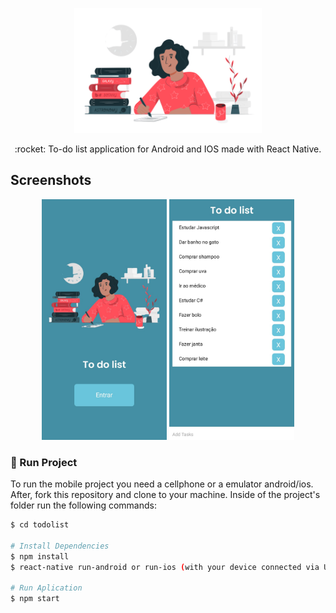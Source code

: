 <p align="center">
   <img src="https://github.com/MonicaHillman/todoList/blob/master/src/assets/landing.png" alt="Estudo" width="300"/>   
</p>
<p align="center">:rocket: To-do list application for Android and IOS made with React Native.</p>

## Screenshots
<div align="center">
   <img src="https://github.com/MonicaHillman/todoList/blob/master/src/assets/page1.png" width="200px">
   <img src="https://github.com/MonicaHillman/todoList/blob/master/src/assets/page2.png" width="200px">
</div>


### 📱 Run Project

To run the mobile project you need a cellphone or a emulator android/ios.
<br />
After, fork this repository and clone to your machine. Inside of the project's folder run the following commands:

```bash
$ cd todolist

# Install Dependencies
$ npm install
$ react-native run-android or run-ios (with your device connected via USB)

# Run Aplication
$ npm start
```
